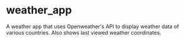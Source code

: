 # weather_app

A weather app that uses Openweather's API to display weather data of various countries. Also shows last viewed weather coordinates. 
